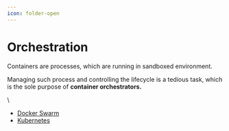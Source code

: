 ```yaml
---
icon: folder-open
---
```


# Orchestration

Containers are processes, which are running in sandboxed environment.

Managing such process and controlling the lifecycle is a tedious task, which is the sole purpose of **container orchestrators.**

\


* [Docker Swarm](broken-reference)
* [Kubernetes](broken-reference)
